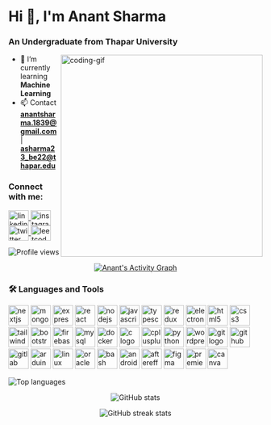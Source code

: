 # Hi 👋, I'm Anant Sharma
### An Undergraduate from Thapar University

<img align="right" alt="coding-gif" width="400" src="https://user-images.githubusercontent.com/55389276/140866485-8fb1c876-9a8f-4d6a-98dc-08c4981eaf70.gif" />

- 🌱 I’m currently learning **Machine Learning**
- 📫 Contact **anantsharma.1839@gmail.com** | **asharma23_be22@thapar.edu**

### Connect with me:
<p align="left">
    <a href="https://linkedin.com/in" target="blank">
        <img align="center" src="https://raw.githubusercontent.com/rahuldkjain/github-profile-readme-generator/master/src/images/icons/Social/linked-in-alt.svg" alt="linkedin" height="30" width="40" />
    </a>
    <a href="https://instagram.com/" target="blank">
        <img align="center" src="https://raw.githubusercontent.com/rahuldkjain/github-profile-readme-generator/master/src/images/icons/Social/instagram.svg" alt="instagram" height="30" width="40" />
    </a>
    <a href="https://twitter.com/" target="blank">
        <img align="center" src="https://raw.githubusercontent.com/rahuldkjain/github-profile-readme-generator/master/src/images/icons/Social/twitter.svg" alt="twitter" height="30" width="40" />
    </a>
    <a href="https://leetcode.com/u/Anant1606/" target="_blank">
        <img align="center" src="https://raw.githubusercontent.com/rahuldkjain/github-profile-readme-generator/master/src/images/icons/Social/leet-code.svg" alt="leetcode" height="30" width="40" />
    </a>
</p>

<p align="left">
    <img src="https://komarev.com/ghpvc/?username=Anant1606&label=Profile%20views&color=0e75b6&style=flat" alt="Profile views" />
</p>

<p align="center">
    <a href="#"><img alt="Anant's Activity Graph" src="https://github-readme-activity-graph.vercel.app/graph?username=Anant1606&theme=react-dark" /></a>
</p>

### 🛠 Languages and Tools
<p align="left">
    <img src="https://cdn.jsdelivr.net/gh/devicons/devicon/icons/nextjs/nextjs-original.svg" height="40" alt="nextjs logo" />
    <img src="https://cdn.jsdelivr.net/gh/devicons/devicon/icons/mongodb/mongodb-original.svg" height="40" alt="mongodb logo" />
    <img src="https://cdn.jsdelivr.net/gh/devicons/devicon/icons/express/express-original.svg" height="40" alt="express logo" />
    <img src="https://cdn.jsdelivr.net/gh/devicons/devicon/icons/react/react-original.svg" height="40" alt="react logo" />
    <img src="https://cdn.jsdelivr.net/gh/devicons/devicon/icons/nodejs/nodejs-original.svg" height="40" alt="nodejs logo" />
    <img src="https://cdn.jsdelivr.net/gh/devicons/devicon/icons/javascript/javascript-original.svg" height="40" alt="javascript logo" />
    <img src="https://cdn.jsdelivr.net/gh/devicons/devicon/icons/typescript/typescript-original.svg" height="40" alt="typescript logo" />
    <img src="https://cdn.jsdelivr.net/gh/devicons/devicon/icons/redux/redux-original.svg" height="40" alt="redux logo" />
    <img src="https://cdn.jsdelivr.net/gh/devicons/devicon/icons/electron/electron-original.svg" height="40" alt="electron logo" />
    <img src="https://cdn.jsdelivr.net/gh/devicons/devicon/icons/html5/html5-original.svg" height="40" alt="html5 logo" />
    <img src="https://cdn.jsdelivr.net/gh/devicons/devicon/icons/css3/css3-original.svg" height="40" alt="css3 logo" />
    <img src="https://cdn.jsdelivr.net/gh/devicons/devicon/icons/tailwindcss/tailwindcss-original-wordmark.svg" height="40" alt="tailwindcss logo" />
    <img src="https://cdn.jsdelivr.net/gh/devicons/devicon/icons/bootstrap/bootstrap-original.svg" height="40" alt="bootstrap logo" />
    <img src="https://cdn.jsdelivr.net/gh/devicons/devicon/icons/firebase/firebase-plain-wordmark.svg" height="40" alt="firebase logo" />
    <img src="https://cdn.jsdelivr.net/gh/devicons/devicon/icons/mysql/mysql-original.svg" height="40" alt="mysql logo" />
    <img src="https://cdn.jsdelivr.net/gh/devicons/devicon/icons/docker/docker-plain-wordmark.svg" height="40" alt="docker logo" />
    <img src="https://cdn.jsdelivr.net/gh/devicons/devicon/icons/c/c-original.svg" height="40" alt="c logo" />
    <img src="https://cdn.jsdelivr.net/gh/devicons/devicon/icons/cplusplus/cplusplus-original.svg" height="40" alt="cplusplus logo" />
    <img src="https://cdn.jsdelivr.net/gh/devicons/devicon/icons/python/python-original.svg" height="40" alt="python logo" />
    <img src="https://cdn.jsdelivr.net/gh/devicons/devicon/icons/wordpress/wordpress-original.svg" height="40" alt="wordpress logo" />
    <img src="https://cdn.jsdelivr.net/gh/devicons/devicon/icons/git/git-original.svg" height="40" alt="git logo" />
    <img src="https://cdn.jsdelivr.net/gh/devicons/devicon/icons/github/github-original.svg" height="40" alt="github logo" />
    <img src="https://cdn.jsdelivr.net/gh/devicons/devicon/icons/gitlab/gitlab-original.svg" height="40" alt="gitlab logo" />
    <img src="https://cdn.jsdelivr.net/gh/devicons/devicon/icons/arduino/arduino-original.svg" height="40" alt="arduino logo" />
    <img src="https://cdn.jsdelivr.net/gh/devicons/devicon/icons/linux/linux-original.svg" height="40" alt="linux logo" />
    <img src="https://cdn.jsdelivr.net/gh/devicons/devicon/icons/oracle/oracle-original.svg" height="40" alt="oracle logo" />
    <img src="https://cdn.jsdelivr.net/gh/devicons/devicon/icons/bash/bash-original.svg" height="40" alt="bash logo" />
    <img src="https://cdn.jsdelivr.net/gh/devicons/devicon/icons/androidstudio/androidstudio-original.svg" height="40" alt="androidstudio logo" />
    <img src="https://cdn.jsdelivr.net/gh/devicons/devicon/icons/aftereffects/aftereffects-original.svg" height="40" alt="aftereffects logo" />
    <img src="https://cdn.jsdelivr.net/gh/devicons/devicon/icons/figma/figma-original.svg" height="40" alt="figma logo" />
    <img src="https://cdn.jsdelivr.net/gh/devicons/devicon/icons/premierepro/premierepro-plain.svg" height="40" alt="premierepro logo" />
    <img src="https://cdn.jsdelivr.net/gh/devicons/devicon/icons/canva/canva-original.svg" height="40" alt="canva logo" />
</p>

<p align="left">
    <img src="https://github-readme-stats.vercel.app/api/top-langs?username=Anant1606&show_icons=true&locale=en&layout=compact" alt="Top languages" />
</p>

<p align="center">
    <img src="https://github-readme-stats.vercel.app/api?username=Anant1606&show_icons=true&locale=en" alt="GitHub stats" />
</p>

<p align="center">
    <img src="https://github-readme-streak-stats.herokuapp.com/?user=Anant1606&" alt="GitHub streak stats" />
</p>


